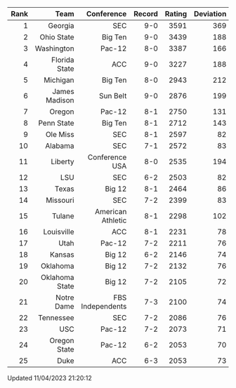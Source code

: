 | Rank  | Team                 | Conference           | Record   | Rating | Deviation |
| ---:  | ---:                 | ---:                 | ---:     | ---:   | ---:      |
| 1     | Georgia              | SEC                  | 9-0      | 3591   | 369       |
| 2     | Ohio State           | Big Ten              | 9-0      | 3439   | 188       |
| 3     | Washington           | Pac-12               | 8-0      | 3387   | 166       |
| 4     | Florida State        | ACC                  | 9-0      | 3227   | 188       |
| 5     | Michigan             | Big Ten              | 8-0      | 2943   | 212       |
| 6     | James Madison        | Sun Belt             | 9-0      | 2876   | 199       |
| 7     | Oregon               | Pac-12               | 8-1      | 2750   | 131       |
| 8     | Penn State           | Big Ten              | 8-1      | 2712   | 143       |
| 9     | Ole Miss             | SEC                  | 8-1      | 2597   | 82        |
| 10    | Alabama              | SEC                  | 7-1      | 2572   | 83        |
| 11    | Liberty              | Conference USA       | 8-0      | 2535   | 194       |
| 12    | LSU                  | SEC                  | 6-2      | 2503   | 82        |
| 13    | Texas                | Big 12               | 8-1      | 2464   | 86        |
| 14    | Missouri             | SEC                  | 7-2      | 2399   | 83        |
| 15    | Tulane               | American Athletic    | 8-1      | 2298   | 102       |
| 16    | Louisville           | ACC                  | 8-1      | 2231   | 78        |
| 17    | Utah                 | Pac-12               | 7-2      | 2211   | 76        |
| 18    | Kansas               | Big 12               | 6-2      | 2146   | 74        |
| 19    | Oklahoma             | Big 12               | 7-2      | 2132   | 76        |
| 20    | Oklahoma State       | Big 12               | 7-2      | 2105   | 72        |
| 21    | Notre Dame           | FBS Independents     | 7-3      | 2100   | 74        |
| 22    | Tennessee            | SEC                  | 7-2      | 2086   | 76        |
| 23    | USC                  | Pac-12               | 7-2      | 2073   | 71        |
| 24    | Oregon State         | Pac-12               | 6-2      | 2053   | 70        |
| 25    | Duke                 | ACC                  | 6-3      | 2053   | 73        |

Updated 11/04/2023 21:20:12
